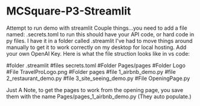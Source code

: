 # MCSquare-P3-Streamlit
Attempt to run demo with streamlit
 Couple things...you need to add a file named:  .secrets.toml  to run this should have your API code, or hard code in py files.  I have it in a folder called .streamlit
 I've had to move things around manually to get it to work correctly on my desktop for local hosting. 
 Add your own OpenAI Key.
 Here is what the file struction looks like in vs code: 

#folder .streamlit
  #files  secrets.toml 
#Folder Pages/pages
  #Folder Logo
    #File TravelProLogo.png
  #Folder pages
    #file 1_airbnb_demo.py
    #file 2_restaurant_demo.py
    #file 3_site_seeing_demo.py
  #File OpeningPage.py

  Just A Note, to get the pages to work from the opening page, you save them with the name Pages/pages_1_airbnb_demo.py   (They auto populate.)
    
